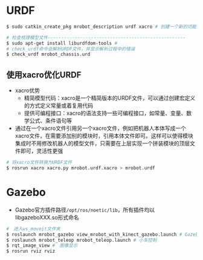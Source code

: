 # URDF

```bash
$ sudo catkin_create_pkg mrobot_description urdf xacro # 创建一个新的功能包

# 检查梳理模型文件---------------------------------------------------
$ sudo apt-get install liburdfdom-tools # 
# check_urdf命令会解析URDF文件，并显示解析过程中的错误
$ check_urdf mrobot_chassis.urd 
```

## 使用xacro优化URDF

+ xacro优势
  + 精简模型代码：xacro是一个精简版本的URDF文件，可以通过创建宏定义的方式定义常量或着复用代码
  + 提供可编程接口：xacro的语法支持一些可编程接口，如常量、变量、数学公式、条件语句等
+ 通过在一个xacro文件引用另一个xacro文件，例如把机器人本体写成一个xacro文件，在需要添加别的模块时，引用本体文件即可。这样可以使得模块集成时不用修改机器人的模型文件，只需要在上层实现一个拼装模块的顶层文件即可，灵活性更强

```bash
# 将xacro文件转换为URDF文件
$ rosrun xacro xacro.py mrobot.urdf.xacro > mrobot.urdf 
```

# Gazebo

+ Gazebo官方插件路径`/opt/ros/noetic/lib`，所有插件均以libgazeboXXX.so形式命名

```bash
#　进入ws_moveit文件夹
$ roslaunch mrobot_gazebo view_mrobot_with_kinect_gazebo.launch # Gazebo初始化小车场景
$ roslaunch mrobot_teleop mrobot_teleop.launch # 小车控制
$ rqt_image_view #　图像显示
$ rosrun rviz rviz 
```

